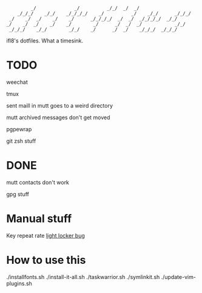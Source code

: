 ```text
         _/              _/          _/_/  _/  _/                      
    _/_/_/    _/_/    _/_/_/_/    _/          _/    _/_/      _/_/_/   
 _/    _/  _/    _/    _/      _/_/_/_/  _/  _/  _/_/_/_/  _/_/        
_/    _/  _/    _/    _/        _/      _/  _/  _/            _/_/     
 _/_/_/    _/_/        _/_/    _/      _/  _/    _/_/_/  _/_/_/        
```

ifl8's dotfiles. What a timesink.

# TODO

weechat

tmux

sent maill in mutt goes to a weird directory

mutt archived messages don't get moved 

pgpewrap

git zsh stuff

# DONE

mutt contacts don't work

gpg stuff

# Manual stuff

Key repeat rate
[light locker bug](https://unix.stackexchange.com/questions/224775/keyboard-locked-after-resume-until-i-type-in-a-terminal?newreg=c25084d5035241a3bd49f8b02dd8de0c)

# How to use this

./installfonts.sh
./install-it-all.sh
./taskwarrior.sh
./symlinkit.sh
./update-vim-plugins.sh
